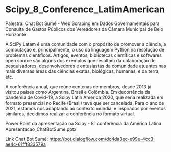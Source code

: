 # Scipy_8_Conference_LatimAmerican

Palestra: Chat Bot Sumé - Web Scraping em Dados Governamentais para Consulta de Gastos Públicos dos Vereadores da Câmara Municipal de Belo Horizonte

A SciPy Latam é uma comunidade com o propósito de promover a ciência, a computação e, principalmente, o uso da linguagem Python na resolução de problemas científicos. Artigos, eventos, bibliotecas científicas e softwares open source são alguns dos exemplos que resultam da colaboração de pesquisadores, desenvolvedores e entusiastas da comunidade atuantes nas mais diversas áreas das ciências exatas, biológicas, humanas, e da terra, etc.

A conferência anual, que reúne centenas de membros, desde 2013 já visitou países como Argentina, Brasil e Colômbia. Em decorrência da pandemia de Covid-19, a Scipy Latin America 2020, que seria realizada em formato presencial no Recife (Brasil) teve que ser cancelada. Para o ano de 2021, estamos nos adaptando ao contexto mundial e inspirados por eventos similares, decidimos realizar a conferência no formato virtual.


Power Point da apresentação na Scipy - 8° conferência da América Latina
Apresentacao_ChatBotSume.pptx

Link Chat Bot Sumé:
https://bot.dialogflow.com/dc4da3ec-e99e-4cc3-ae4c-61fff833579a
